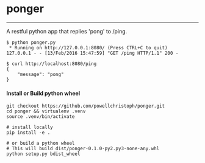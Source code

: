 # ponger
---------
A restful python app that replies 'pong' to /ping.

```
$ python ponger.py
 * Running on http://127.0.0.1:8080/ (Press CTRL+C to quit)
127.0.0.1 - - [13/Feb/2016 15:47:59] "GET /ping HTTP/1.1" 200 -
```

```
$ curl http://localhost:8080/ping
{
    "message": "pong"
}
```

#### Install or Build python wheel
```
git checkout https://github.com/powellchristoph/ponger.git
cd ponger && virtualenv .venv
source .venv/bin/activate

# install locally
pip install -e .

# or build a python wheel
# This will build dist/ponger-0.1.0-py2.py3-none-any.whl
python setup.py bdist_wheel
```
